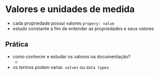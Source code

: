 # Valores e unidades de medida

* cada propriedade possui valores `propery: value`
* estudo constante a fim de entender as propriedades e seus valores

## Prática 

* como conhecer e estudar os valores na documentação?
    * <color> <length>
* os termos podem variar. `values` ou `data types`